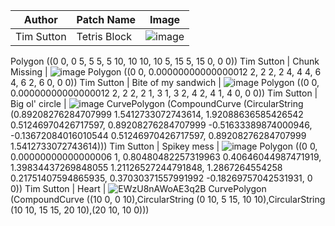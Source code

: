 Author | Patch Name | Image
-------|------------|---------
Tim Sutton | Tetris Block | ![image](https://user-images.githubusercontent.com/178003/80532217-b77f6a00-8993-11ea-8a75-cfc63d16b869.png)
Polygon ((0 0, 0 5, 5 5, 5 10, 10 10, 10 5, 15 5, 15 0, 0 0))
Tim Sutton | Chunk Missing | ![image](https://user-images.githubusercontent.com/178003/80534475-3629d680-8997-11ea-8ce0-a893cc3779f7.png)
Polygon ((0 0, 0.00000000000000012 2, 2 2, 2 4, 4 4, 6 4, 6 2, 6 0, 0 0))
Tim Sutton | Bite of my sandwich | ![image](https://user-images.githubusercontent.com/178003/80543969-eef81180-89a7-11ea-87a1-2fb913fd4da0.png)
Polygon ((0 0, 0.00000000000000012 2, 2 2, 2 1, 3 1, 3 2, 4 2, 4 1, 4 0, 0 0))
Tim Sutton | Big ol' circle | ![image](https://user-images.githubusercontent.com/178003/80545082-675fd200-89aa-11ea-8f9f-83bfba5ab798.png)
CurvePolygon (CompoundCurve (CircularString (0.89208276284707999 1.5412733072743614, 1.92088636585426542 0.51246970426717597, 0.89208276284707999 -0.51633389874000946, -0.13672084016010544 0.51246970426717597, 0.89208276284707999 1.5412733072743614)))
Tim Sutton | Spikey mess | ![image](https://user-images.githubusercontent.com/178003/80545346-08e72380-89ab-11ea-95bf-02c556c09bd0.png)
Polygon ((0 0, 0.00000000000000006 1, 0.80480482257319963 0.40646044987471919, 1.39834437269848055 1.21126527244791848, 1.2867264554258 0.21751407594865935, 0.37030371557991992 -0.18269757042531931, 0 0))
Tim Sutton | Heart | ![EWzU8nAWoAE3q2B](https://user-images.githubusercontent.com/178003/80651390-c3d7f580-8a6d-11ea-8e66-9829c27c254b.png)
CurvePolygon (CompoundCurve ((10 0, 0 10),CircularString (0 10, 5 15, 10 10),CircularString (10 10, 15 15, 20 10),(20 10, 10 0)))
